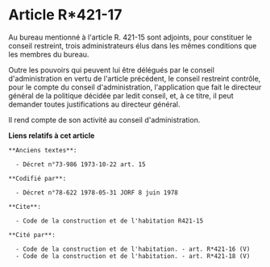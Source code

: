 # Article R*421-17

Au bureau mentionné à l'article R. 421-15 sont adjoints, pour constituer le conseil restreint, trois administrateurs élus
dans les mêmes conditions que les membres du bureau.

Outre les pouvoirs qui peuvent lui être délégués par le conseil d'administration en vertu de l'article précédent, le conseil
restreint contrôle, pour le compte du conseil d'administration, l'application que fait le directeur général de la politique
décidée par ledit conseil, et, à ce titre, il peut demander toutes justifications au directeur général.

Il rend compte de son activité au conseil d'administration.

**Liens relatifs à cet article**

	**Anciens textes**:

	  - Décret n°73-986 1973-10-22 art. 15

	**Codifié par**:

	  - Décret n°78-622 1978-05-31 JORF 8 juin 1978

	**Cite**:

	  - Code de la construction et de l'habitation R421-15

	**Cité par**:

	  - Code de la construction et de l'habitation. - art. R*421-16 (V)
	  - Code de la construction et de l'habitation. - art. R*421-18 (V)
